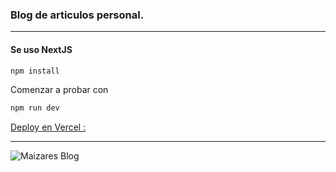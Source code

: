 
### Blog de articulos personal.

----------

#### Se uso NextJS
```bash
npm install 
```

Comenzar a probar con 
```bash
npm run dev
```

[Deploy en Vercel : ](https://)

----------

![Maizares Blog](https://)
